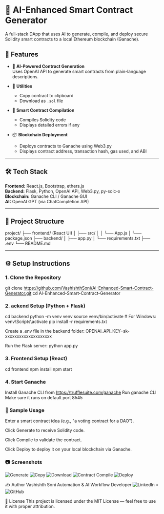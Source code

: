 # 🧠 AI-Enhanced Smart Contract Generator

A full-stack DApp that uses AI to generate, compile, and deploy secure Solidity smart contracts to a local Ethereum blockchain (Ganache).

## 🚀 Features

- 🤖 **AI-Powered Contract Generation**  
  Uses OpenAI API to generate smart contracts from plain-language descriptions.

- 💾 **Utilities**  
  - Copy contract to clipboard  
  - Download as `.sol` file

- 🧪 **Smart Contract Compilation**  
  - Compiles Solidity code  
  - Displays detailed errors if any

- 📦 **Blockchain Deployment**  
  - Deploys contracts to Ganache using Web3.py  
  - Displays contract address, transaction hash, gas used, and ABI

---

## 🛠 Tech Stack

**Frontend:** React.js, Bootstrap, ethers.js  
**Backend:** Flask, Python, OpenAI API, Web3.py, py-solc-x  
**Blockchain:** Ganache CLI / Ganache GUI  
**AI:** OpenAI GPT (via ChatCompletion API)

---

## 📁 Project Structure

project/
├── frontend/ (React UI)
│ ├── src/
│ │ └── App.js
│ └── package.json
├── backend/
│ ├── app.py
│ └── requirements.txt
├── .env
└── README.md

---
## ⚙️ Setup Instructions

### 1. Clone the Repository

git clone https://github.com/VashishthSoni/AI-Enhanced-Smart-Contract-Generator.git
cd AI-Enhanced-Smart-Contract-Generator

### 2. ackend Setup (Python + Flask)
cd backend
python -m venv venv
source venv/bin/activate   # For Windows: venv\Scripts\activate
pip install -r requirements.txt

Create a .env file in the backend folder:
OPENAI_API_KEY=sk-xxxxxxxxxxxxxxxxxxxx

Run the Flask server:
python app.py

### 3. Frontend Setup (React)
cd frontend
npm install
npm start

### 4. Start Ganache
Install Ganache CLI from https://trufflesuite.com/ganache
Run ganache CLI
Make sure it runs on default port 8545

### 🧪 Sample Usage
Enter a smart contract idea (e.g., "a voting contract for a DAO").

Click Generate to receive Solidity code.

Click Compile to validate the contract.

Click Deploy to deploy it on your local blockchain via Ganache.

### 📷 Screenshots
![Generate](https://github.com/user-attachments/assets/cce0e32f-d5b2-4659-afd0-adbcafb2ea95)
![Copy](https://github.com/user-attachments/assets/0a9805ee-7fd6-4465-8a7c-9ea1c0df8828)
![Download](https://github.com/user-attachments/assets/09511894-244c-4613-bd7a-8f1c530a8cea)
![Contract Compile](https://github.com/user-attachments/assets/801793d7-05dc-46ff-9c5e-01b1e6e90560)
![Deploy](https://github.com/user-attachments/assets/eb0964ea-c747-451d-99c8-88c826ee4460)

✍️ Author
Vashishth Soni
Automation & AI Workflow Developer
![LinkedIn](https://www.linkedin.com/in/vashishthsoni/) • ![GitHub](https://github.com/VashishthSoni)

📄 License
This project is licensed under the MIT License — feel free to use it with proper attribution.
